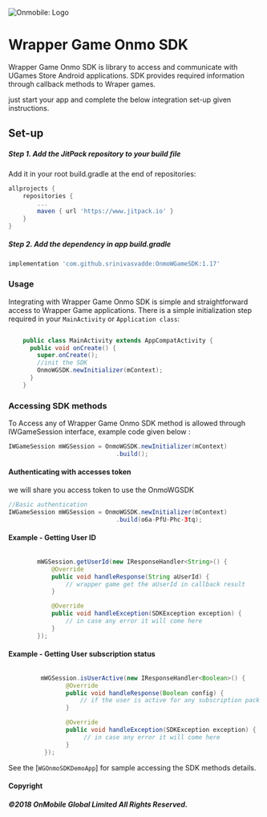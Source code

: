 ![Onmobile: Logo](http://t0.gstatic.com/images?q=tbn:ANd9GcQ7a6C5baa2f_3KA2zVpouH29tMGgRfcCn1PGuubySgbFbKuMxg)

# Wrapper Game Onmo SDK

Wrapper Game Onmo SDK is library to access and communicate with UGames Store Android applications.
SDK provides required information through callback methods to Wraper games.

just start your app and complete the below integration set-up given instructions.


## Set-up


##### Step 1. Add the JitPack repository to your build file

Add it in your root build.gradle at the end of repositories:
```groovy
allprojects {
    repositories {
        ...
        maven { url 'https://www.jitpack.io' }
    }
}
```


##### Step 2. Add the dependency in app build.gradle

```groovy
implementation 'com.github.srinivasvadde:OnmoWGameSDK:1.17'
```


### Usage

Integrating with Wrapper Game Onmo SDK is simple and straightforward access to Wrapper Game applications.
There is a simple initialization step required in your `MainActivity` or `Application class`:

```java

    public class MainActivity extends AppCompatActivity {
      public void onCreate() {
        super.onCreate();
        //init the SDK
        OnmoWGSDK.newInitializer(mContext);
      }
    }
```

### Accessing SDK methods
To Access any of Wrapper Game Onmo SDK method is allowed through IWGameSession interface, example code given below :

```java
IWGameSession mWGSession = OnmoWGSDK.newInitializer(mContext)
                              .build();
```


#### Authenticating with accesses token

we will share you access token to use the OnmoWGSDK

```java
//Basic authentication
IWGameSession mWGSession = OnmoWGSDK.newInitializer(mContext)
                              .build(o6a-PfU-Phc-3tq);
```

#### Example - Getting User ID

```java

        mWGSession.getUserId(new IResponseHandler<String>() {
            @Override
            public void handleResponse(String aUserId) {
                // wrapper game get the aUserId in callback result
            }

            @Override
            public void handleException(SDKException exception) {
                // in case any error it will come here
            }
        });

```

#### Example - Getting User subscription status

```java

         mWGSession.isUserActive(new IResponseHandler<Boolean>() {
                @Override
                public void handleResponse(Boolean config) {
                    // if the user is active for any subscription pack will return true other wise false.
                }

                @Override
                public void handleException(SDKException exception) {
                     // in case any error it will come here
                }
          });

```



See the [`WGOnmoSDKDemoApp`] for sample accessing the SDK methods details.



#### Copyright

##### ©2018 OnMobile Global Limited All Rights Reserved.